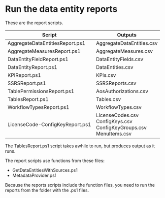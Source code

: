 # Run the data entity reports

These are the report scripts.

Script | Outputs
---|---
AggregateDataEntitiesReport.ps1 | AggregateDataEntities.csv 
AggregateMeasuresReport.ps1 | AggregateMeasures.csv
DataEntityFieldReport.ps1 | DataEntityFields.csv 
DataEntityReport.ps1 | DataEntities.csv 
KPIReport.ps1 | KPIs.csv 
SSRSReport.ps1 | SSRSReports.csv 
TablePermissionsReport.ps1 | AosAuthorizations.csv 
TablesReport.ps1 | Tables.csv 
WorkflowTypesReport.ps1 | WorkflowTypes.csv 
LicenseCode-ConfigKeyReport.ps1 | LicenseCodes.csv<br>ConfigKeys.csv<br>ConfigKeyGroups.csv<br>MenuItems.csv 

The TablesReport.ps1 script takes awhile to run, but produces output as it runs.

The report scripts use functions from these files:

+ GetDataEntitiesWithSources.ps1
+ MetadataProvider.ps1

Because the reports scripts include the function files, you need to run the reports from the folder with the .ps1 files.

